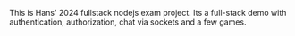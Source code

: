 This is Hans' 2024 fullstack nodejs exam project. Its a full-stack demo with authentication, authorization, chat via sockets and a few games. 